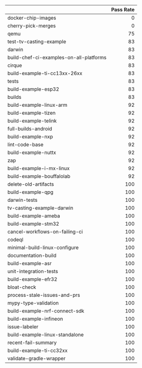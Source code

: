 |                                         |   Pass Rate |
|:----------------------------------------|------------:|
| docker-chip-images                      |           0 |
| cherry-pick-merges                      |           0 |
| qemu                                    |          75 |
| test-tv-casting-example                 |          83 |
| darwin                                  |          83 |
| build-chef-ci-examples-on-all-platforms |          83 |
| cirque                                  |          83 |
| build-example-ti-cc13xx-26xx            |          83 |
| tests                                   |          83 |
| build-example-esp32                     |          83 |
| builds                                  |          83 |
| build-example-linux-arm                 |          92 |
| build-example-tizen                     |          92 |
| build-example-telink                    |          92 |
| full-builds-android                     |          92 |
| build-example-nxp                       |          92 |
| lint-code-base                          |          92 |
| build-example-nuttx                     |          92 |
| zap                                     |          92 |
| build-example-i-mx-linux                |          92 |
| build-example-bouffalolab               |          92 |
| delete-old-artifacts                    |         100 |
| build-example-qpg                       |         100 |
| darwin-tests                            |         100 |
| tv-casting-example-darwin               |         100 |
| build-example-ameba                     |         100 |
| build-example-stm32                     |         100 |
| cancel-workflows-on-failing-ci          |         100 |
| codeql                                  |         100 |
| minimal-build-linux-configure           |         100 |
| documentation-build                     |         100 |
| build-example-asr                       |         100 |
| unit-integration-tests                  |         100 |
| build-example-efr32                     |         100 |
| bloat-check                             |         100 |
| process-stale-issues-and-prs            |         100 |
| mypy-type-validation                    |         100 |
| build-example-nrf-connect-sdk           |         100 |
| build-example-infineon                  |         100 |
| issue-labeler                           |         100 |
| build-example-linux-standalone          |         100 |
| recent-fail-summary                     |         100 |
| build-example-ti-cc32xx                 |         100 |
| validate-gradle-wrapper                 |         100 |